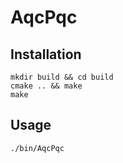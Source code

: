 # AqcPqc 

## Installation
```
mkdir build && cd build
cmake .. && make
make
```

## Usage
```
./bin/AqcPqc
```
